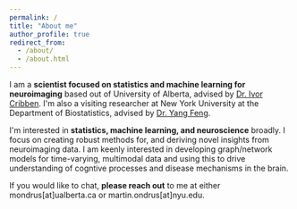 ```yaml
---
permalink: /
title: "About me"
author_profile: true
redirect_from: 
  - /about/
  - /about.html
---
```


I am a **scientist focused on statistics and machine learning for neuroimaging** based out of University of Alberta, advised by [Dr. Ivor Cribben](https://apps.ualberta.ca/directory/person/cribben). I'm also a visiting researcher at New York University at the Department of Biostatistics, advised by [Dr. Yang Feng](https://yangfeng.hosting.nyu.edu/).

I'm interested in **statistics, machine learning, and neuroscience** broadly. I focus on creating robust methods for, and deriving novel insights from neuroimaging data. I am keenly interested in developing graph/network models for time-varying, multimodal data and using this to drive understanding of cogntive processes and disease mechanisms in the brain.

If you would like to chat, **please reach out** to me at either mondrus[at]ualberta.ca or martin.ondrus[at]nyu.edu.